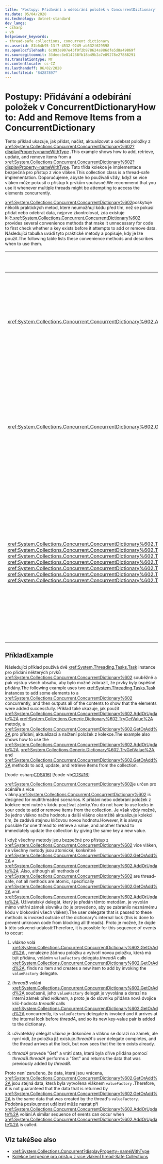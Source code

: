 ```yaml
---
title: 'Postupy: Přidávání a odebírání položek v ConcurrentDictionary'
ms.date: 05/04/2020
ms.technology: dotnet-standard
dev_langs:
- csharp
- vb
helpviewer_keywords:
- thread-safe collections, concurrent dictionary
ms.assetid: 81b64b95-13f7-4532-9249-ab532f629598
ms.openlocfilehash: 6c093e907e43f9f2b978624a986dfe5d8a49869f
ms.sourcegitcommit: 33deec3e814238fb18a49b2a7e89278e27888291
ms.translationtype: MT
ms.contentlocale: cs-CZ
ms.lasthandoff: 06/02/2020
ms.locfileid: "84287897"
---
```

# <a name="how-to-add-and-remove-items-from-a-concurrentdictionary"></a><span data-ttu-id="caef8-102">Postupy: Přidávání a odebírání položek v ConcurrentDictionary</span><span class="sxs-lookup"><span data-stu-id="caef8-102">How to: Add and Remove Items from a ConcurrentDictionary</span></span>

<span data-ttu-id="caef8-103">Tento příklad ukazuje, jak přidat, načíst, aktualizovat a odebrat položky z <xref:System.Collections.Concurrent.ConcurrentDictionary%602?displayProperty=nameWithType> .</span><span class="sxs-lookup"><span data-stu-id="caef8-103">This example shows how to add, retrieve, update, and remove items from a <xref:System.Collections.Concurrent.ConcurrentDictionary%602?displayProperty=nameWithType>.</span></span> <span data-ttu-id="caef8-104">Tato třída kolekce je implementace bezpečná pro přístup z více vláken.</span><span class="sxs-lookup"><span data-stu-id="caef8-104">This collection class is a thread-safe implementation.</span></span> <span data-ttu-id="caef8-105">Doporučujeme, abyste ho používali vždy, když se více vláken může pokusit o přístup k prvkům současně.</span><span class="sxs-lookup"><span data-stu-id="caef8-105">We recommend that you use it whenever multiple threads might be attempting to access the elements concurrently.</span></span>

<span data-ttu-id="caef8-106"><xref:System.Collections.Concurrent.ConcurrentDictionary%602>poskytuje několik praktických metod, které neumožňují kódu před tím, než se pokusí přidat nebo odebrat data, nejprve zkontrolovat, zda existuje klíč.</span><span class="sxs-lookup"><span data-stu-id="caef8-106"><xref:System.Collections.Concurrent.ConcurrentDictionary%602> provides several convenience methods that make it unnecessary for code to first check whether a key exists before it attempts to add or remove data.</span></span> <span data-ttu-id="caef8-107">Následující tabulka uvádí tyto praktické metody a popisuje, kdy je lze použít.</span><span class="sxs-lookup"><span data-stu-id="caef8-107">The following table lists these convenience methods and describes when to use them.</span></span>

| <span data-ttu-id="caef8-108">Metoda</span><span class="sxs-lookup"><span data-stu-id="caef8-108">Method</span></span> | <span data-ttu-id="caef8-109">Použít, když...</span><span class="sxs-lookup"><span data-stu-id="caef8-109">Use when…</span></span> |
|--|--|
| <xref:System.Collections.Concurrent.ConcurrentDictionary%602.AddOrUpdate%2A> | <span data-ttu-id="caef8-110">Chcete přidat novou hodnotu pro zadaný klíč a v případě, že klíč již existuje, chcete nahradit jeho hodnotu.</span><span class="sxs-lookup"><span data-stu-id="caef8-110">You want to add a new value for a specified key and, if the key already exists, you want to replace its value.</span></span> |
| <xref:System.Collections.Concurrent.ConcurrentDictionary%602.GetOrAdd%2A> | <span data-ttu-id="caef8-111">Chcete načíst existující hodnotu pro zadaný klíč, a pokud klíč neexistuje, chcete zadat dvojici klíč/hodnota.</span><span class="sxs-lookup"><span data-stu-id="caef8-111">You want to retrieve the existing value for a specified key and, if the key does not exist, you want to specify a key/value pair.</span></span> |
| <span data-ttu-id="caef8-112"><xref:System.Collections.Concurrent.ConcurrentDictionary%602.TryAdd%2A>, <xref:System.Collections.Concurrent.ConcurrentDictionary%602.TryGetValue%2A>, <xref:System.Collections.Concurrent.ConcurrentDictionary%602.TryUpdate%2A>, <xref:System.Collections.Concurrent.ConcurrentDictionary%602.TryRemove%2A></span><span class="sxs-lookup"><span data-stu-id="caef8-112"><xref:System.Collections.Concurrent.ConcurrentDictionary%602.TryAdd%2A>, <xref:System.Collections.Concurrent.ConcurrentDictionary%602.TryGetValue%2A>, <xref:System.Collections.Concurrent.ConcurrentDictionary%602.TryUpdate%2A>, <xref:System.Collections.Concurrent.ConcurrentDictionary%602.TryRemove%2A></span></span> | <span data-ttu-id="caef8-113">Chcete přidat, získat, aktualizovat nebo odebrat dvojici klíč/hodnota, a pokud klíč již existuje nebo se pokus nezdaří z jiného důvodu, budete chtít provést několik alternativních akcí.</span><span class="sxs-lookup"><span data-stu-id="caef8-113">You want to add, get, update, or remove a key/value pair, and, if the key already exists or the attempt fails for any other reason, you want to take some alternative action.</span></span> |

## <a name="example"></a><span data-ttu-id="caef8-114">Příklad</span><span class="sxs-lookup"><span data-stu-id="caef8-114">Example</span></span>

<span data-ttu-id="caef8-115">Následující příklad používá dvě <xref:System.Threading.Tasks.Task> instance pro přidání některých prvků <xref:System.Collections.Concurrent.ConcurrentDictionary%602> souběžně a pak výstup všech obsahu, aby bylo možné zobrazit, že prvky byly úspěšně přidány.</span><span class="sxs-lookup"><span data-stu-id="caef8-115">The following example uses two <xref:System.Threading.Tasks.Task> instances to add some elements to a <xref:System.Collections.Concurrent.ConcurrentDictionary%602> concurrently, and then outputs all of the contents to show that the elements were added successfully.</span></span> <span data-ttu-id="caef8-116">Příklad také ukazuje, jak použít <xref:System.Collections.Concurrent.ConcurrentDictionary%602.AddOrUpdate%2A> <xref:System.Collections.Generic.Dictionary%602.TryGetValue%2A> metody, a <xref:System.Collections.Concurrent.ConcurrentDictionary%602.GetOrAdd%2A> pro přidání, aktualizaci a načtení položek z kolekce.</span><span class="sxs-lookup"><span data-stu-id="caef8-116">The example also shows how to use the <xref:System.Collections.Concurrent.ConcurrentDictionary%602.AddOrUpdate%2A>, <xref:System.Collections.Generic.Dictionary%602.TryGetValue%2A>, and <xref:System.Collections.Concurrent.ConcurrentDictionary%602.GetOrAdd%2A> methods to add, update, and retrieve items from the collection.</span></span>

[!code-csharp[CDS#16](../../../../samples/snippets/csharp/VS_Snippets_Misc/cds/cs/cds_dictionaryhowto.cs#16)]
[!code-vb[CDS#16](../../../../samples/snippets/visualbasic/VS_Snippets_Misc/cds/vb/cds_concdict.vb#16)]

<span data-ttu-id="caef8-117"><xref:System.Collections.Concurrent.ConcurrentDictionary%602>je určen pro scénáře s více vlákny.</span><span class="sxs-lookup"><span data-stu-id="caef8-117"><xref:System.Collections.Concurrent.ConcurrentDictionary%602> is designed for multithreaded scenarios.</span></span> <span data-ttu-id="caef8-118">K přidání nebo odebrání položek z kolekce není nutné v kódu používat zámky.</span><span class="sxs-lookup"><span data-stu-id="caef8-118">You do not have to use locks in your code to add or remove items from the collection.</span></span> <span data-ttu-id="caef8-119">Je však vždy možné, že jedno vlákno načte hodnotu a další vlákno okamžitě aktualizuje kolekci tím, že zadává stejnou klíčovou novou hodnotu.</span><span class="sxs-lookup"><span data-stu-id="caef8-119">However, it is always possible for one thread to retrieve a value, and another thread to immediately update the collection by giving the same key a new value.</span></span>

<span data-ttu-id="caef8-120">I když všechny metody jsou bezpečné pro přístup z <xref:System.Collections.Concurrent.ConcurrentDictionary%602> více vláken, ne všechny metody jsou atomické, konkrétně <xref:System.Collections.Concurrent.ConcurrentDictionary%602.GetOrAdd%2A> a <xref:System.Collections.Concurrent.ConcurrentDictionary%602.AddOrUpdate%2A> .</span><span class="sxs-lookup"><span data-stu-id="caef8-120">Also, although all methods of <xref:System.Collections.Concurrent.ConcurrentDictionary%602> are thread-safe, not all methods are atomic, specifically <xref:System.Collections.Concurrent.ConcurrentDictionary%602.GetOrAdd%2A> and <xref:System.Collections.Concurrent.ConcurrentDictionary%602.AddOrUpdate%2A>.</span></span> <span data-ttu-id="caef8-121">Uživatelský delegát, který je předán těmto metodám, je vyvolán mimo vnitřní zámek slovníku (to je provedeno, aby se zabránilo neznámému kódu v blokování všech vláken).</span><span class="sxs-lookup"><span data-stu-id="caef8-121">The user delegate that is passed to these methods is invoked outside of the dictionary's internal lock (this is done to prevent unknown code from blocking all threads).</span></span> <span data-ttu-id="caef8-122">Proto je možné, že dojde k této sekvenci událostí:</span><span class="sxs-lookup"><span data-stu-id="caef8-122">Therefore, it is possible for this sequence of events to occur:</span></span>

1. <span data-ttu-id="caef8-123">_vlákno_ volá <xref:System.Collections.Concurrent.ConcurrentDictionary%602.GetOrAdd%2A> , nenalezne žádnou položku a vytvoří novou položku, která má být přidána, voláním `valueFactory` delegáta.</span><span class="sxs-lookup"><span data-stu-id="caef8-123">_threadA_ calls <xref:System.Collections.Concurrent.ConcurrentDictionary%602.GetOrAdd%2A>, finds no item and creates a new item to add by invoking the `valueFactory` delegate.</span></span>

1. <span data-ttu-id="caef8-124">_threadB_ volání <xref:System.Collections.Concurrent.ConcurrentDictionary%602.GetOrAdd%2A> současně, jeho `valueFactory` delegát je vyvolána a dorazí na interní zámek před _vláknem_, a proto je do slovníku přidána nová dvojice klíč-hodnota.</span><span class="sxs-lookup"><span data-stu-id="caef8-124">_threadB_ calls <xref:System.Collections.Concurrent.ConcurrentDictionary%602.GetOrAdd%2A> concurrently, its `valueFactory` delegate is invoked and it arrives at the internal lock before _threadA_, and so its new key-value pair is added to the dictionary.</span></span>

1. <span data-ttu-id="caef8-125">uživatelský delegát _vlákna_ je dokončen a vlákno se dorazí na zámek, ale nyní vidí, že položka již existuje.</span><span class="sxs-lookup"><span data-stu-id="caef8-125">_threadA's_ user delegate completes, and the thread arrives at the lock, but now sees that the item exists already.</span></span>

1. <span data-ttu-id="caef8-126">_threadA_ provede "Get" a vrátí data, která byla dříve přidána pomocí _threadB_.</span><span class="sxs-lookup"><span data-stu-id="caef8-126">_threadA_ performs a "Get" and returns the data that was previously added by _threadB_.</span></span>

<span data-ttu-id="caef8-127">Proto není zaručeno, že data, která jsou vrácena, <xref:System.Collections.Concurrent.ConcurrentDictionary%602.GetOrAdd%2A> jsou stejná data, která byla vytvořena vláknem `valueFactory` .</span><span class="sxs-lookup"><span data-stu-id="caef8-127">Therefore, it is not guaranteed that the data that is returned by <xref:System.Collections.Concurrent.ConcurrentDictionary%602.GetOrAdd%2A> is the same data that was created by the thread's `valueFactory`.</span></span> <span data-ttu-id="caef8-128">Podobná posloupnost událostí může nastat při <xref:System.Collections.Concurrent.ConcurrentDictionary%602.AddOrUpdate%2A> volání.</span><span class="sxs-lookup"><span data-stu-id="caef8-128">A similar sequence of events can occur when <xref:System.Collections.Concurrent.ConcurrentDictionary%602.AddOrUpdate%2A> is called.</span></span>

## <a name="see-also"></a><span data-ttu-id="caef8-129">Viz také</span><span class="sxs-lookup"><span data-stu-id="caef8-129">See also</span></span>

- <xref:System.Collections.Concurrent?displayProperty=nameWithType>
- [<span data-ttu-id="caef8-130">Kolekce bezpečné pro přístup z více vláken</span><span class="sxs-lookup"><span data-stu-id="caef8-130">Thread-Safe Collections</span></span>](index.md)
